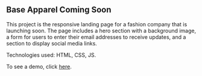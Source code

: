 ## Base Apparel Coming Soon

This project is the responsive landing page for a fashion company that is launching soon. The page includes a hero section with a background image, a form for users to enter their email addresses to receive updates, and a section to display social media links.

Technologies used: HTML, CSS, JS.

To see a demo, click [here](https://giorgipasieshvili.github.io/fem-challenges/base-apparel-coming-soon/).